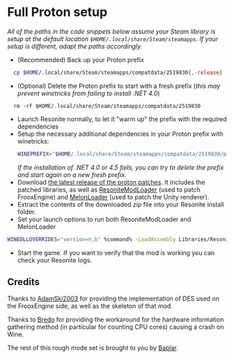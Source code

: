 # Full Proton setup

_All of the paths in the code snippets below assume your Steam library is setup at the default location `$HOME/.local/share/Steam/steamapps`. If your setup is different, adapt the paths accordingly._

- (Recommended) Back up your Proton prefix
```sh
  cp $HOME/.local/share/Steam/steamapps/compatdata/2519830{,-release}
```
- (Optional) Delete the Proton prefix to start with a fresh prefix
  (_this may prevent winetricks from failing to install .NET 4.0_)
```
  rm -rf $HOME/.local/share/Steam/steamapps/compatdata/2519830
```
- Launch Resonite normally, to let it "warm up" the prefix with the required dependencies
- Setup the necessary additional dependencies in your Proton prefix with winetricks:
  ```sh
  WINEPREFIX="$HOME/.local/share/Steam/steamapps/compatdata/2519830/pfx" winetricks dxvk winhttp vcrun2022 dotnet48 dotnetdesktop9
  ```
  _If the installation of .NET 4.0 or 4.5 fails, you can try to delete the prefix and start again on a new fresh prefix._
- Download [the latest release of the proton patches](https://github.com/Baplar/ResoniteLinuxSplitteningPatches/releases/download/v0.1.8/FullProtonPatches.zip).
  It includes the patched libraries, as well as [ResoniteModLoader](https://github.com/resonite-modding-group/ResoniteModLoader/releases) (used to patch FrooxEngine) and [MelonLoader](https://melonwiki.xyz/) (used to patch the Unity renderer).
- Extract the contents of the downloaded zip file into your Resonite install folder.
- Set your launch options to run both ResoniteModLoader and MelonLoader
```sh
WINEDLLOVERRIDES="version=n,b" %command% -LoadAssembly Libraries/ResoniteModLoader.dll -DataPath "$HOME/Resonite/Prerelease/Data" -CachePath "$HOME/Resonite/Prerelease/Cache" > "Logs/$(hostname) - linux-dotnet - $(date +"%F %H_%M_%S").log" 2>&1
```
- Start the game. If you want to verify that the mod is working you can check your Resonite logs.

## Credits

Thanks to [AdamSki2003](https://git.adamski2003.lol/adam/ResoniteDESFix)
for providing the implementation of DES used on the FrooxEngine side,
as well as the skeleton of that mod.

Thanks to [Bredo](https://github.com/bredo228/Hardware.Info)
for providing the workaround for the hardware information gathering method
(in particular for counting CPU cores) causing a crash on Wine.

The rest of this rough mode set is brought to you by [Baplar](https://github.com/baplar).

